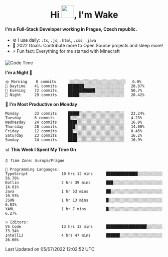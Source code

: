 <h1 align="center">Hi <img src="https://raw.githubusercontent.com/MrWakeCZ/MrWakeCZ/master/Hi.gif" width="40px" />, I'm Wake</h1>

#### I'm a Full-Stack Developer working in Prague, Czech republic.
- ⚙️ I use daily: `.ts`, `.js`, `.html`, `.css`, `.java`
- 🥅 2022 Goals: Contribute more to Open Source projects and sleep more!
- ⚡ Fun fact: Everything for me started with Minecraft

<!--START_SECTION:waka-->
![Code Time](http://img.shields.io/badge/Code%20Time-2%2C534%20hrs%2031%20mins-blue)

**I'm a Night 🦉** 

```text
🌞 Morning    0 commits      ░░░░░░░░░░░░░░░░░░░░░░░░░   0.0% 
🌆 Daytime    41 commits     ███████░░░░░░░░░░░░░░░░░░   28.87% 
🌃 Evening    72 commits     ████████████░░░░░░░░░░░░░   50.7% 
🌙 Night      29 commits     █████░░░░░░░░░░░░░░░░░░░░   20.42%

```
📅 **I'm Most Productive on Monday** 

```text
Monday       33 commits     █████░░░░░░░░░░░░░░░░░░░░   23.24% 
Tuesday      6 commits      █░░░░░░░░░░░░░░░░░░░░░░░░   4.23% 
Wednesday    24 commits     ████░░░░░░░░░░░░░░░░░░░░░   16.9% 
Thursday     20 commits     ███░░░░░░░░░░░░░░░░░░░░░░   14.08% 
Friday       12 commits     ██░░░░░░░░░░░░░░░░░░░░░░░   8.45% 
Saturday     23 commits     ████░░░░░░░░░░░░░░░░░░░░░   16.2% 
Sunday       24 commits     ████░░░░░░░░░░░░░░░░░░░░░   16.9%

```


📊 **This Week I Spent My Time On** 

```text
⌚︎ Time Zone: Europe/Prague

💬 Programming Languages: 
TypeScript               10 hrs 12 mins      ██████████████░░░░░░░░░░░   56.76% 
Kotlin                   2 hrs 39 mins       ███░░░░░░░░░░░░░░░░░░░░░░   14.81% 
Java                     1 hr 53 mins        ██░░░░░░░░░░░░░░░░░░░░░░░   10.53% 
JSON                     1 hr 13 mins        █░░░░░░░░░░░░░░░░░░░░░░░░   6.83% 
YAML                     1 hr 7 mins         █░░░░░░░░░░░░░░░░░░░░░░░░   6.27%

🔥 Editors: 
VS Code                  13 hrs 12 mins      ██████████████████░░░░░░░   73.34% 
IntelliJ                 4 hrs 47 mins       ██████░░░░░░░░░░░░░░░░░░░   26.66%

```


 Last Updated on 05/07/2022 12:02:52 UTC
<!--END_SECTION:waka-->
